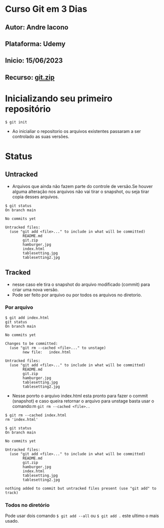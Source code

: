 # Curso Git em 3 Dias
## Autor: Andre Iacono
## Plataforma: Udemy
## Inicio: 15/06/2023
## Recurso: [git.zip](git.zip)

# Inicializando seu primeiro repositório
```
$ git init
```
* Ao inicialiar o repositorio os arquivos existentes passaram a ser controlado as suas versões.

# Status
## Untracked
* Arquivos que ainda não fazem parte do controle de versão.Se houver alguma alteração nos arquivos não vai tirar o snapshot, ou seja tirar copia desses arquivos.

```
$ git status
On branch main

No commits yet

Untracked files:
  (use "git add <file>..." to include in what will be committed)
        README.md
        git.zip
        hamburger.jpg
        index.html
        tablesetting.jpg
        tablesetting2.jpg

```

## Tracked
* nesse caso ele tira o snapshot do arquivo modificado (commit) para criar uma nova versão.
* Pode ser feito por arquivo ou por todos os arquivos no diretorio.

### Por arquivo
```
$ git add index.html
git status
On branch main

No commits yet

Changes to be committed:
  (use "git rm --cached <file>..." to unstage)
        new file:   index.html

Untracked files:
  (use "git add <file>..." to include in what will be committed)
        README.md
        git.zip
        hamburger.jpg
        tablesetting.jpg
        tablesetting2.jpg

```
* Nesse ponrto o arquivo index.html esta pronto para fazer o commit (snapshot) e caso queira retornar o arquivo para unstage basta usar o comando:m `git rm --cached <file>..`

```
$ git rm --cached index.html
rm 'index.html'
```
```
$ git status
On branch main

No commits yet

Untracked files:
  (use "git add <file>..." to include in what will be committed)
        README.md
        git.zip
        hamburger.jpg
        index.html
        tablesetting.jpg
        tablesetting2.jpg

nothing added to commit but untracked files present (use "git add" to track)

```

### Todos no diretório

Pode usar dois comando `$ git add --all` ou `$ git add .` este ultimo o mais usado.
